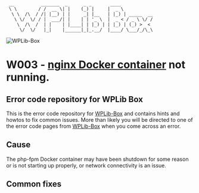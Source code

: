 ```
 __          _______  _      _ _       ____
 \ \        / /  __ \| |    (_) |     |  _ \
  \ \  /\  / /| |__) | |     _| |__   | |_) | _____  __
   \ \/  \/ / |  ___/| |    | | '_ \  |  _ < / _ \ \/ /
    \  /\  /  | |    | |____| | |_) | | |_) | (_) >  <
     \/  \/   |_|    |______|_|_.__/  |____/ \___/_/\_\
```

![WPLib-Box](https://github.com/wplib/wplib-box/blob/master/WPLib-Box-100x.png)

# W003 - [nginx Docker container](https://github.com/wplib/nginx-docker/) not running.

## Error code repository for WPLib Box
This is the error code repository for [WPLib-Box](https://github.com/wplib/wplib-box) and contains hints and howtos to fix common issues.
More than likely you will be directed to one of the error code pages from [WPLib-Box](https://github.com/wplib/wplib-box) when you come across an error.

## Cause
The php-fpm Docker container may have been shutdown for some reason or is not starting up properly, or network connectivity is an issue.

## Common fixes

### 

